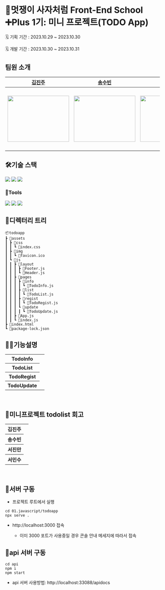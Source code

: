# 🦁멋쟁이 사자처럼 Front-End School ➕Plus 1기: 미니 프로젝트(TODO App)

🗓️ 기획 기간 : 2023.10.29 ~ 2023.10.30

🗓️ 개발 기간 : 2023.10.30 ~ 2023.10.31

## 팀원 소개

|                                                                                                 [김진주](https://github.com/pearlKinn)                                                                                                  |                                                                                            [송수빈](https://github.com/ssb1565b)                                                                                             |                                                  [서진만](https://github.com/seojinman)                                                   |                                                                                                             [서민수](https://github.com/TocDX)                                                                                                             |
| :-------------------------------------------------------------------------------------------------------------------------------------------------------------------------------------------------------------------------------------: | :--------------------------------------------------------------------------------------------------------------------------------------------------------------------------------------------------------------------------: | :---------------------------------------------------------------------------------------------------------------------------------------: | :--------------------------------------------------------------------------------------------------------------------------------------------------------------------------------------------------------------------------------------------------------: |
| <img width="200" height="150" src="https://cdn.discordapp.com/attachments/1164071632160182347/1168469320393822208/a255f7770b98d619.png?ex=6551e0db&is=653f6bdb&hm=4eb518878b76733f02794269a4a06dff14027664af797a0964c81cb040ee5ee0&" /> | <img width="200" height="150" src="https://cdn.discordapp.com/attachments/1164071632160182347/1168471399321583737/image.png?ex=6551e2ca&is=653f6dca&hm=1b1d13c4280cef96fc284ec3aaef3f24abc278c03ef780e99ee1483721f5366b&" /> | <img width="200" height="150" src="https://github.com/FRONTENDSCHOOL6/ready-act/assets/117728530/31348309-ad72-439f-9420-e4d7f26f8673" /> | <img width="200" height="200" src="https://cdn.discordapp.com/attachments/1164071632160182347/1168468095539626024/KakaoTalk_Image_2023-10-30-17-34-56.png?ex=6551dfb7&is=653f6ab7&hm=af2424b0a86a5d48f4742fb1e68fc1374d1473f864b6de9553596a8b188e74b0&" /> |

## 🛠️기술 스택

 <img src="https://img.shields.io/badge/html5-E34F26?style=for-the-badge&logo=html5&logoColor=white">
 <img src="https://img.shields.io/badge/css-1572B6?style=for-the-badge&logo=css3&logoColor=white">
 <img src="https://img.shields.io/badge/javascript-F7DF1E?style=for-the-badge&logo=javascript&logoColor=black">  
<br/>

### 🧰Tools

<img src="https://img.shields.io/badge/Visual_Studio-5C2D91?style=for-the-badge&logo=visual%20studio&logoColor=white">
  <img src="https://img.shields.io/badge/git-F05032?style=for-the-badge&logo=git&logoColor=white">
<img src="https://img.shields.io/badge/github-181717?style=for-the-badge&logo=github&logoColor=white">

## 📁디렉터리 트리

```
📦todoapp
┣ 📂assets
┃ ┣ 📂css
┃ ┃ ┗ 📜index.css
┃ ┣ 📂img
┃ ┃ ┗ 📜favicon.ico
┃ ┗ 📂js
┃ ┃ ┣ 📂layout
┃ ┃ ┃ ┣ 📜Footer.js
┃ ┃ ┃ ┗ 📜Header.js
┃ ┃ ┣ 📂pages
┃ ┃ ┃ ┣ 📂info
┃ ┃ ┃ ┃ ┗ 📜TodoInfo.js
┃ ┃ ┃ ┣ 📂list
┃ ┃ ┃ ┃ ┗ 📜TodoList.js
┃ ┃ ┃ ┣ 📂regist
┃ ┃ ┃ ┃ ┗ 📜TodoRegist.js
┃ ┃ ┃ ┗ 📂update
┃ ┃ ┃ ┃ ┗ 📜TodoUpdate.js
┃ ┃ ┣ 📜App.js
┃ ┃ ┗ 📜index.js
┣ 📜index.html
┗ 📜package-lock.json
```

## 👩‍💻기능설명

 <table>
  <tr>
    <th>TodoInfo</th>
    <td></td>
    </tr>
      <tr>
    <th>TodoList</th>
     <td></td>
      </tr>
   <str>
    <th>TodoRegist</th>
     <td></td>
      </str>
<tr>
    <th>TodoUpdate</th>  
    <td></td>

  </tr>
  </table>
<br>

## 🙊미니프로젝트 todolist 회고

 <table>
  <tr>
    <th>김진주</th>
    <td></td>
    </tr>
      <tr>
    <th>송수빈</th>
     <td></td>
      </tr>
   <str>
    <th>서진만</th>
     <td></td>
      </str>
<tr>
    <th>서민수</th>  
    <td></td>

  </tr>
  </table>
<br>

## 👀서버 구동

- 프로젝트 루트에서 실행
<!-- * -s 옵션: 라우터를 추가할 경우 클라이언트가 요청한 모든 URL에 대해서 index.html을 응답하도록 설정 -->

```
cd 01.javascript/todoapp
npx serve .
```

<!-- * -s 옵션: 라우터를 추가할 경우 클라이언트가 요청한 모든 URL에 대해서 index.html을 응답하도록 설정
```
cd 01.javascript
npx serve -s .
``` -->

- http://localhost:3000 접속

  - 이미 3000 포트가 사용중일 경우 콘솔 안내 메세지에 따라서 접속

## 👀api 서버 구동

```
cd api
npm i
npm start
```

- api 서버 사용방법: http://localhost:33088/apidocs
